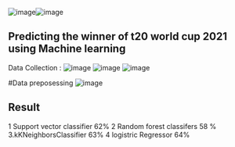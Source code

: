 ![image](https://github.com/sftSalman/ML_Projcet/assets/33355278/1de96bb3-265b-4bcd-997b-62584a82c14d)![image](https://github.com/sftSalman/ML_Projcet/assets/33355278/421bded4-3b53-41ff-a844-fbfd34556dc8)

## Predicting the winner of t20 world cup 2021  using Machine learning   

Data Collection  : 
![image](https://github.com/sftSalman/ML_Projcet/assets/33355278/cabd188d-095b-49cf-a79c-e9a4c210eb56)
![image](https://github.com/sftSalman/ML_Projcet/assets/33355278/7d740d14-d41a-46a2-a82f-2045f5fccfc1)
![image](https://github.com/sftSalman/ML_Projcet/assets/33355278/b66ad9d9-de0f-472b-8d1e-52d78802e5f8)

#Data preposessing 
![image](https://github.com/sftSalman/ML_Projcet/assets/33355278/c80f4df3-c028-4435-a30b-36a190f287b6)


## Result 
1  Support vector classifier  62%
2 Random forest classifers   58 %
3.kKNeighborsClassifier      63%
4 logistric Regressor        64%








